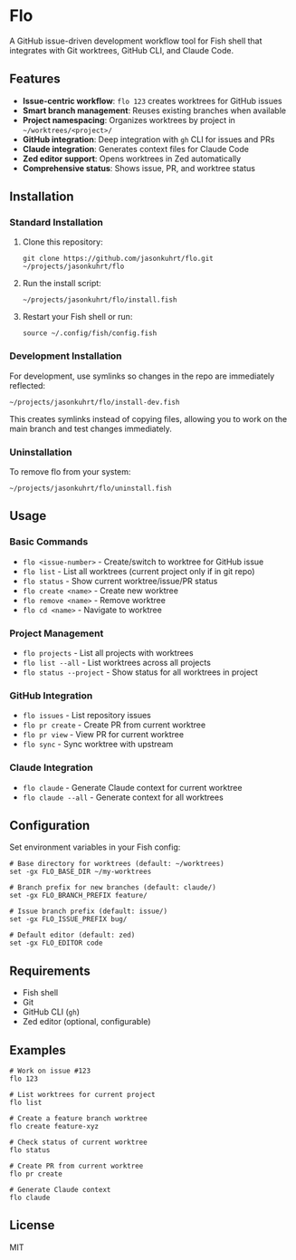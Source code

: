 # Flo

A GitHub issue-driven development workflow tool for Fish shell that integrates with Git worktrees, GitHub CLI, and Claude Code.

## Features

- **Issue-centric workflow**: `flo 123` creates worktrees for GitHub issues
- **Smart branch management**: Reuses existing branches when available
- **Project namespacing**: Organizes worktrees by project in `~/worktrees/<project>/`
- **GitHub integration**: Deep integration with `gh` CLI for issues and PRs
- **Claude integration**: Generates context files for Claude Code
- **Zed editor support**: Opens worktrees in Zed automatically
- **Comprehensive status**: Shows issue, PR, and worktree status

## Installation

### Standard Installation

1. Clone this repository:
   ```fish
   git clone https://github.com/jasonkuhrt/flo.git ~/projects/jasonkuhrt/flo
   ```

2. Run the install script:
   ```fish
   ~/projects/jasonkuhrt/flo/install.fish
   ```

3. Restart your Fish shell or run:
   ```fish
   source ~/.config/fish/config.fish
   ```

### Development Installation

For development, use symlinks so changes in the repo are immediately reflected:

```fish
~/projects/jasonkuhrt/flo/install-dev.fish
```

This creates symlinks instead of copying files, allowing you to work on the main branch and test changes immediately.

### Uninstallation

To remove flo from your system:

```fish
~/projects/jasonkuhrt/flo/uninstall.fish
```

## Usage

### Basic Commands

- `flo <issue-number>` - Create/switch to worktree for GitHub issue
- `flo list` - List all worktrees (current project only if in git repo)
- `flo status` - Show current worktree/issue/PR status
- `flo create <name>` - Create new worktree
- `flo remove <name>` - Remove worktree
- `flo cd <name>` - Navigate to worktree

### Project Management

- `flo projects` - List all projects with worktrees
- `flo list --all` - List worktrees across all projects
- `flo status --project` - Show status for all worktrees in project

### GitHub Integration

- `flo issues` - List repository issues
- `flo pr create` - Create PR from current worktree
- `flo pr view` - View PR for current worktree
- `flo sync` - Sync worktree with upstream

### Claude Integration

- `flo claude` - Generate Claude context for current worktree
- `flo claude --all` - Generate context for all worktrees

## Configuration

Set environment variables in your Fish config:

```fish
# Base directory for worktrees (default: ~/worktrees)
set -gx FLO_BASE_DIR ~/my-worktrees

# Branch prefix for new branches (default: claude/)
set -gx FLO_BRANCH_PREFIX feature/

# Issue branch prefix (default: issue/)
set -gx FLO_ISSUE_PREFIX bug/

# Default editor (default: zed)
set -gx FLO_EDITOR code
```

## Requirements

- Fish shell
- Git
- GitHub CLI (`gh`)
- Zed editor (optional, configurable)

## Examples

```fish
# Work on issue #123
flo 123

# List worktrees for current project
flo list

# Create a feature branch worktree
flo create feature-xyz

# Check status of current worktree
flo status

# Create PR from current worktree
flo pr create

# Generate Claude context
flo claude
```

## License

MIT